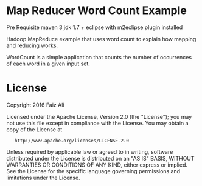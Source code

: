 Map Reducer Word Count Example
==========
Pre Requisite
maven 3
jdk 1.7 +
eclipse with m2eclipse plugin installed

Hadoop MapReduce example that uses word count to explain how mapping and reducing works.

WordCount is a simple application that counts the number of occurrences of each word in a given input set.


License
======
   Copyright 2016 Faiz Ali

   Licensed under the Apache License, Version 2.0 (the "License");
   you may not use this file except in compliance with the License.
   You may obtain a copy of the License at

       http://www.apache.org/licenses/LICENSE-2.0

   Unless required by applicable law or agreed to in writing, software
   distributed under the License is distributed on an "AS IS" BASIS,
   WITHOUT WARRANTIES OR CONDITIONS OF ANY KIND, either express or implied.
   See the License for the specific language governing permissions and
   limitations under the License.
